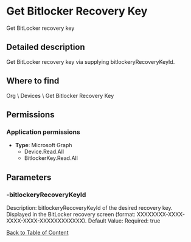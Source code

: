 # Get Bitlocker Recovery Key

Get BitLocker recovery key

## Detailed description
Get BitLocker recovery key via supplying bitlockeryRecoveryKeyId.

## Where to find
Org \ Devices \ Get Bitlocker Recovery Key

## Permissions
### Application permissions
- **Type**: Microsoft Graph
  - Device.Read.All
  - BitlockerKey.Read.All


## Parameters
### -bitlockeryRecoveryKeyId
Description: bitlockeryRecoveryKeyId of the desired recovery key. Displayed in the BitLocker recovery screen (format: XXXXXXXX-XXXX-XXXX-XXXX-XXXXXXXXXXXX).
Default Value: 
Required: true


[Back to Table of Content](../../../README.md)

